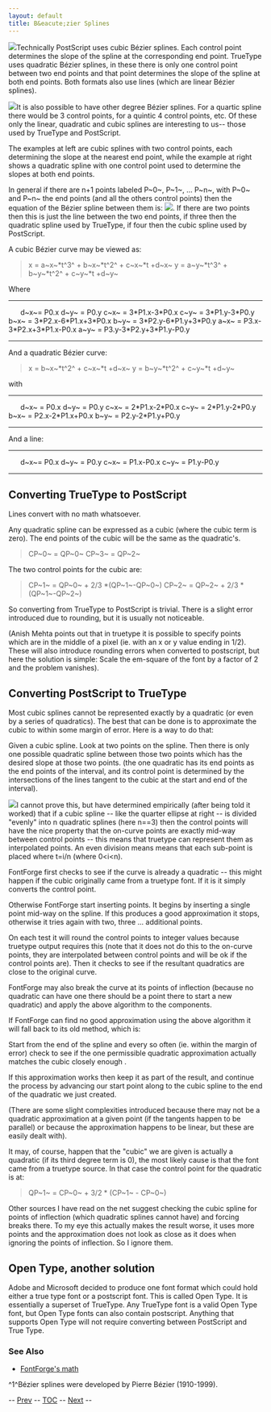 ```yaml
---
layout: default
title: B&eacute;zier Splines
---
```



![](img/splines.gif)Technically PostScript uses cubic Bézier splines. Each
control point determines the slope of the spline at the corresponding
end point. TrueType uses quadratic Bézier splines, in these there is
only one control point between two end points and that point determines
the slope of the spline at both end points. Both formats also use lines
(which are linear Bézier splines).

![](img/quadbezier.gif)It is also possible to have other degree Bézier
splines. For a quartic spline there would be 3 control points, for a
quintic 4 control points, etc. Of these only the linear, quadratic and
cubic splines are interesting to us-- those used by TrueType and
PostScript.

The examples at left are cubic splines with two control points, each
determining the slope at the nearest end point, while the example at
right shows a quadratic spline with one control point used to determine
the slopes at both end points.

In general if there are n+1 points labeled P~0~, P~1~, ... P~n~, with
P~0~ and P~n~ the end points (and all the others control points) then
the equation of the Bézier spline between them is: ![](img/bezier.gif). If
there are two points then this is just the line between the two end
points, if three then the quadratic spline used by TrueType, if four
then the cubic spline used by PostScript.

A cubic Bézier curve may be viewed as:

> x = a~x~\*t^3^ + b~x~\*t^2^ + c~x~\*t +d~x~
>  y = a~y~\*t^3^ + b~y~\*t^2^ + c~y~\*t +d~y~

Where

  ------- ---------------------------------- ----------------------------------
          d~x~= P0.x                         d~y~ = P0.y
          c~x~ = 3\*P1.x-3\*P0.x             c~y~ = 3\*P1.y-3\*P0.y
          b~x~ = 3\*P2.x-6\*P1.x+3\*P0.x     b~y~ = 3\*P2.y-6\*P1.y+3\*P0.y
          a~x~ = P3.x-3\*P2.x+3\*P1.x-P0.x   a~y~ = P3.y-3\*P2.y+3\*P1.y-P0.y
  ------- ---------------------------------- ----------------------------------

And a quadratic Bézier curve:

> x = b~x~\*t^2^ + c~x~\*t +d~x~
>  y = b~y~\*t^2^ + c~y~\*t +d~y~

with

  ------- -------------------------- --------------------------
          d~x~ = P0.x                d~y~ = P0.y
          c~x~ = 2\*P1.x-2\*P0.x     c~y~ = 2\*P1.y-2\*P0.y
          b~x~ = P2.x-2\*P1.x+P0.x   b~y~ = P2.y-2\*P1.y+P0.y
  ------- -------------------------- --------------------------

And a line:

  ------- ------------------ ------------------
          d~x~= P0.x         d~y~ = P0.y
          c~x~ = P1.x-P0.x   c~y~ = P1.y-P0.y
  ------- ------------------ ------------------

Converting TrueType to PostScript
---------------------------------

Lines convert with no math whatsoever.

Any quadratic spline can be expressed as a cubic (where the cubic term
is zero). The end points of the cubic will be the same as the
quadratic's.

> CP~0~ = QP~0~
>  CP~3~ = QP~2~

The two control points for the cubic are:

> CP~1~ = QP~0~ + 2/3 \*(QP~1~-QP~0~)
>  CP~2~ = QP~2~ + 2/3 \*(QP~1~-QP~2~)

So converting from TrueType to PostScript is trivial. There is a slight
error introduced due to rounding, but it is usually not noticeable.

(Anish Mehta points out that in truetype it is possible to specify
points which are in the middle of a pixel (ie. with an x or y value
ending in 1/2). These will also introduce rounding errors when converted
to postscript, but here the solution is simple: Scale the em-square of
the font by a factor of 2 and the problem vanishes).

Converting PostScript to TrueType
---------------------------------

Most cubic splines cannot be represented exactly by a quadratic (or even
by a series of quadratics). The best that can be done is to approximate
the cubic to within some margin of error. Here is a way to do that:

Given a cubic spline. Look at two points on the spline. Then there is
only one possible quadratic spline between those two points which has
the desired slope at those two points. (the one quadratic has its end
points as the end points of the interval, and its control point is
determined by the intersections of the lines tangent to the cubic at the
start and end of the interval).

![](img/cubic2quad.png)I cannot prove this, but have determined empirically
(after being told it worked) that if a cubic spline -- like the quarter
ellipse at right -- is divided "evenly" into n quadratic splines (here
n==3) then the control points will have the nice property that the
on-curve points are exactly mid-way between control points -- this means
that truetype can represent them as interpolated points. An even
division means means that each sub-point is placed where t=i/n (where
0\<i\<n).

FontForge first checks to see if the curve is already a quadratic --
this might happen if the cubic originally came from a truetype font. If
it is it simply converts the control point.

Otherwise FontForge start inserting points. It begins by inserting a
single point mid-way on the spline. If this produces a good
approximation it stops, otherwise it tries again with two, three ...
additional points.

On each test it will round the control points to integer values because
truetype output requires this (note that it does not do this to the
on-curve points, they are interpolated between control points and will
be ok if the control points are). Then it checks to see if the resultant
quadratics are close to the original curve.

FontForge may also break the curve at its points of inflection (because
no quadratic can have one there should be a point there to start a new
quadratic) and apply the above algorithm to the components.

If FontForge can find no good approximation using the above algorithm it
will fall back to its old method, which is:

Start from the end of the spline and every so often (ie. within the
margin of error) check to see if the one permissible quadratic
approximation actually matches the cubic closely enough .

If this approximation works then keep it as part of the result, and
continue the process by advancing our start point along to the cubic
spline to the end of the quadratic we just created.

(There are some slight complexities introduced because there may not be
a quadratic approximation at a given point (if the tangents happen to be
parallel) or because the approximation happens to be linear, but these
are easily dealt with).

It may, of course, happen that the "cubic" we are given is actually a
quadratic (if its third degree term is 0), the most likely cause is that
the font came from a truetype source. In that case the control point for
the quadratic is at:

> QP~1~ = CP~0~ + 3/2 \* (CP~1~ - CP~0~)

Other sources I have read on the net suggest checking the cubic spline
for points of inflection (which quadratic splines cannot have) and
forcing breaks there. To my eye this actually makes the result worse, it
uses more points and the approximation does not look as close as it does
when ignoring the points of inflection. So I ignore them.

Open Type, another solution
---------------------------

Adobe and Microsoft decided to produce one font format which could hold
either a true type font or a postscript font. This is called Open Type.
It is essentially a superset of TrueType. Any TrueType font is a valid
Open Type font, but Open Type fonts can also contain postscript.
Anything that supports Open Type will not require converting between
PostScript and True Type.

### See Also

-   [FontForge's math](pfaeditmath.html)

^1^Bézier splines were developed by Pierre Bézier (1910-1999).

-- [Prev](sfdformat.html) -- [TOC](overview.html) --
[Next](corpchar.html) --
